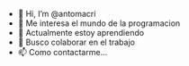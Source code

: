 - 👋 Hi, I’m @antomacri
- 👀 Me interesa el mundo de la programacion
- 🌱 Actualmente estoy aprendiendo
- 💞️ Busco colaborar en el trabajo
- 📫 Como contactarme...

<!---
antomacri/antomacri is a ✨ special ✨ repository because its `README.md` (this file) appears on your GitHub profile.
You can click the Preview link to take a look at your changes.
--->
